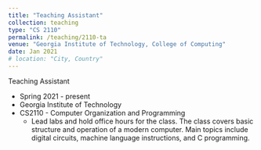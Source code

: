 ```yaml
---
title: "Teaching Assistant"
collection: teaching
type: "CS 2110"
permalink: /teaching/2110-ta
venue: "Georgia Institute of Technology, College of Computing"
date: Jan 2021
# location: "City, Country"
---
```



Teaching Assistant
* Spring 2021 - present
* Georgia Institute of Technology
* CS2110 - Computer Organization and Programming
    * Lead labs and hold office hours for the class. The class covers basic structure and operation of a modern computer. Main topics include digital circuits, machine language instructions, and C programming.

